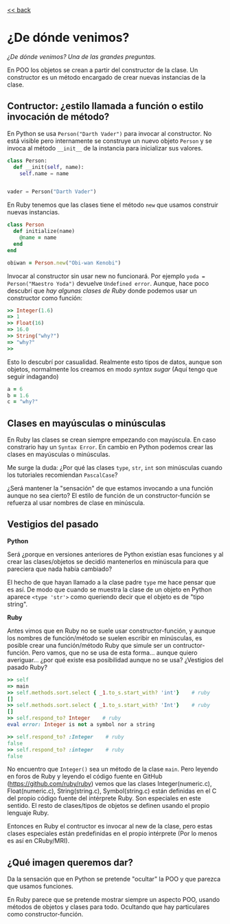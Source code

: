 [<< back](README.md)

# ¿De dónde venimos?

_¿De dónde venimos? Una de las grandes preguntas._

En POO los objetos se crean a partir del constructor de la clase. Un constructor es un método encargado de crear nuevas instancias de la clase.

## Contructor: ¿estilo llamada a función o estilo invocación de método?

En Python se usa `Person("Darth Vader")` para invocar al constructor. No está visible pero internamente se construye un nuevo objeto `Person` y se invoca al método `__init__` de la instancia para inicializar sus valores.

```python
class Person:
  def __init(self, name):
    self.name = name


vader = Person("Darth Vader")
```

En Ruby tenemos que las clases tiene el método `new` que usamos construir nuevas instancias.

```ruby
class Person
  def initialize(name)
    @name = name
  end
end

obiwan = Person.new("Obi-wan Kenobi")
```

Invocar al constructor sin usar new no funcionará. Por ejemplo `yoda = Person("Maestro Yoda")` devuelve `Undefined error`. Aunque, hace poco descubrí que _hay algunas clases de Ruby_ donde podemos usar un constructor como función:

```ruby
>> Integer(1.6)
=> 1
>> Float(16)
=> 16.0
>> String("why?")
=> "why?"
>>
```

Esto lo descubrí por casualidad. Realmente esto tipos de datos, aunque son objetos, normalmente los creamos en modo _syntax sugar_ (Aquí tengo que seguir indagando)

```ruby
a = 6
b = 1.6
c = "why?"
```

## Clases en mayúsculas o minúsculas

En Ruby las clases se crean siempre empezando con mayúscula. En caso constrario hay un `Syntax Error`. En cambio en Python podemos crear las clases en mayúsculas o minúsculas.

Me surge la duda: ¿Por qué las clases `type`, `str`, `int` son minúsculas cuando los tutoriales recomiendan `PascalCase`?

¿Será mantener la "sensación" de que estamos invocando a una función aunque no sea cierto? El estilo de función de un constructor-función se refuerza al usar nombres de clase en minúscula.

## Vestigios del pasado

**Python**

Será ¿porque en versiones anteriores de Python existían esas funciones y al crear las clases/objetos se decidió mantenerlos en minúscula para que pareciera que nada había cambiado?

El hecho de que hayan llamado a la clase padre `type` me hace pensar que es así. De modo que cuando se muestra la clase de un objeto en Python aparece `<type 'str'>` como queriendo decir que el objeto es de "tipo string".

**Ruby**

Antes vimos que en Ruby no se suele usar constructor-función, y aunque los nombres de función/método se suelen escribir en minúsculas, es posible crear una función/método Ruby que simule ser un contructor-función. Pero vamos, que no se usa de esta forma... aunque quiero averiguar... ¿por qué existe esa posibilidad aunque no se usa? ¿Vestigios del pasado Ruby?

```ruby
>> self
=> main
>> self.methods.sort.select { _1.to_s.start_with? 'int'}    # ruby
[]
>> self.methods.sort.select { _1.to_s.start_with? 'Int'}    # ruby
[]
>> self.respond_to? Integer    # ruby
eval error: Integer is not a symbol nor a string

>> self.respond_to? :Integer    # ruby
false
>> self.respond_to? :integer    # ruby
false
```

No encuentro que `Integer()` sea un método de la clase `main`. Pero leyendo en foros de Ruby y leyendo el código fuente en GitHub (https://github.com/ruby/ruby) vemos que las clases Integer(numeric.c), Float(numeric.c), String(string.c), Symbol(string.c) están definidas en el C del propio código fuente del intérprete Ruby. Son especiales en este sentido. El resto de clases/tipos de objetos se definen usando el propio lenguaje Ruby.

Entonces en Ruby el contructor es invocar al new de la clase, pero estas clases especiales están predefinidas en el propio intérprete (Por lo menos es así en CRuby/MRI).

## ¿Qué imagen queremos dar?

Da la sensación que en Python se pretende "ocultar" la POO y que parezca que usamos funciones.

En Ruby parece que se pretende mostrar siempre un aspecto POO, usando métodos de objetos y clases para todo. Ocultando que hay particulares como constructor-función.
